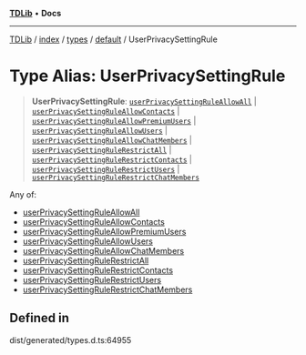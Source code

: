 [**TDLib**](../../../../../../README.md) • **Docs**

***

[TDLib](../../../../../../modules.md) / [index](../../../../../README.md) / [types](../../../README.md) / [default](../README.md) / UserPrivacySettingRule

# Type Alias: UserPrivacySettingRule

> **UserPrivacySettingRule**: [`userPrivacySettingRuleAllowAll`](userPrivacySettingRuleAllowAll.md) \| [`userPrivacySettingRuleAllowContacts`](userPrivacySettingRuleAllowContacts.md) \| [`userPrivacySettingRuleAllowPremiumUsers`](userPrivacySettingRuleAllowPremiumUsers.md) \| [`userPrivacySettingRuleAllowUsers`](userPrivacySettingRuleAllowUsers.md) \| [`userPrivacySettingRuleAllowChatMembers`](userPrivacySettingRuleAllowChatMembers.md) \| [`userPrivacySettingRuleRestrictAll`](userPrivacySettingRuleRestrictAll.md) \| [`userPrivacySettingRuleRestrictContacts`](userPrivacySettingRuleRestrictContacts.md) \| [`userPrivacySettingRuleRestrictUsers`](userPrivacySettingRuleRestrictUsers.md) \| [`userPrivacySettingRuleRestrictChatMembers`](userPrivacySettingRuleRestrictChatMembers.md)

Any of:
- [userPrivacySettingRuleAllowAll](userPrivacySettingRuleAllowAll.md)
- [userPrivacySettingRuleAllowContacts](userPrivacySettingRuleAllowContacts.md)
- [userPrivacySettingRuleAllowPremiumUsers](userPrivacySettingRuleAllowPremiumUsers.md)
- [userPrivacySettingRuleAllowUsers](userPrivacySettingRuleAllowUsers.md)
- [userPrivacySettingRuleAllowChatMembers](userPrivacySettingRuleAllowChatMembers.md)
- [userPrivacySettingRuleRestrictAll](userPrivacySettingRuleRestrictAll.md)
- [userPrivacySettingRuleRestrictContacts](userPrivacySettingRuleRestrictContacts.md)
- [userPrivacySettingRuleRestrictUsers](userPrivacySettingRuleRestrictUsers.md)
- [userPrivacySettingRuleRestrictChatMembers](userPrivacySettingRuleRestrictChatMembers.md)

## Defined in

dist/generated/types.d.ts:64955
